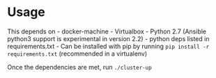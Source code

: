 # Usage

This depends on
    - docker-machine
    - Virtualbox
    - Python 2.7 (Ansible python3 support is experimental in version 2.2)
    - python deps listed in requirements.txt
        - Can be installed with pip by running `pip install -r requirements.txt` (recommended in a virtualenv)


Once the dependencies are met, run `./cluster-up`

